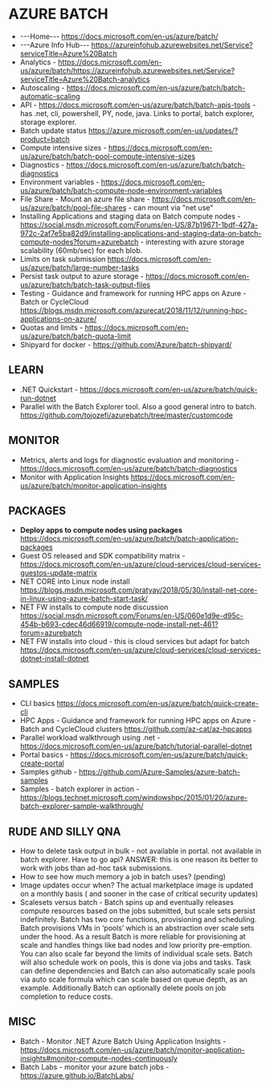 # AZURE BATCH

* ---Home--- <https://docs.microsoft.com/en-us/azure/batch/>
* ---Azure Info Hub--- <https://azureinfohub.azurewebsites.net/Service?serviceTitle=Azure%20Batch>
* Analytics - https://docs.microsoft.com/en-us/azure/batch/https://azureinfohub.azurewebsites.net/Service?serviceTitle=Azure%20Batch-analytics
* Autoscaling - https://docs.microsoft.com/en-us/azure/batch/batch-automatic-scaling
* API - https://docs.microsoft.com/en-us/azure/batch/batch-apis-tools - has .net, cli, powershell, PY, node, java.  Links to portal, batch explorer, storage explorer.
* Batch update status <https://azure.microsoft.com/en-us/updates/?product=batch>
* Compute intensive sizes - https://docs.microsoft.com/en-us/azure/batch/batch-pool-compute-intensive-sizes
* Diagnostics - https://docs.microsoft.com/en-us/azure/batch/batch-diagnostics
* Environment variables - https://docs.microsoft.com/en-us/azure/batch/batch-compute-node-environment-variables
* File Share - Mount an azure file share - https://docs.microsoft.com/en-us/azure/batch/pool-file-shares - can mount via "net use"
* Installing Applications and staging data on Batch compute nodes - https://social.msdn.microsoft.com/Forums/en-US/87b19671-1bdf-427a-972c-2af7e5ba82d9/installing-applications-and-staging-data-on-batch-compute-nodes?forum=azurebatch - interesting with azure storage scalability (60mb/sec) for each blob.
* Limits on task submission <https://docs.microsoft.com/en-us/azure/batch/large-number-tasks>
* Persist task output to azure storage - <https://docs.microsoft.com/en-us/azure/batch/batch-task-output-files>
* Testing - Guidance and framework for running HPC apps on Azure - Batch or CycleCloud <https://blogs.msdn.microsoft.com/azurecat/2018/11/12/running-hpc-applications-on-azure/>
* Quotas and limits - <https://docs.microsoft.com/en-us/azure/batch/batch-quota-limit>
* Shipyard for docker - <https://github.com/Azure/batch-shipyard/>

## LEARN

* .NET Quickstart - https://docs.microsoft.com/en-us/azure/batch/quick-run-dotnet
* Parallel with the Batch Explorer tool.  Also a good general intro to batch.  <https://github.com/tojozefi/azurebatch/tree/master/customcode>  

## MONITOR

* Metrics, alerts and logs for diagnostic evaluation and monitoring - <https://docs.microsoft.com/en-us/azure/batch/batch-diagnostics>
* Monitor with Application Insights <https://docs.microsoft.com/en-us/azure/batch/monitor-application-insights>

## PACKAGES

* **Deploy apps to compute nodes using packages** <https://docs.microsoft.com/en-us/azure/batch/batch-application-packages>
* Guest OS released and SDK compatibility matrix - <https://docs.microsoft.com/en-us/azure/cloud-services/cloud-services-guestos-update-matrix>
* NET CORE into Linux node install <https://blogs.msdn.microsoft.com/pratyay/2018/05/30/install-net-core-in-linux-using-azure-batch-start-task/>
* NET FW installs to compute node discussion <https://social.msdn.microsoft.com/Forums/en-US/060e1d9e-d95c-454b-b693-cdec46d66919/compute-node-install-net-461?forum=azurebatch>
* NET FW installs into cloud - this is cloud services but adapt for batch <https://docs.microsoft.com/en-us/azure/cloud-services/cloud-services-dotnet-install-dotnet>

## SAMPLES

* CLI basics https://docs.microsoft.com/en-us/azure/batch/quick-create-cli
* HPC Apps - Guidance and framework for running HPC apps on Azure - Batch and CycleCloud clusters <https://github.com/az-cat/az-hpcapps>
* Parallel workload walkthrough using .net  - <https://docs.microsoft.com/en-us/azure/batch/tutorial-parallel-dotnet>
* Portal basics - <https://docs.microsoft.com/en-us/azure/batch/quick-create-portal>
* Samples github - <https://github.com/Azure-Samples/azure-batch-samples>
* Samples - batch explorer in action - <https://blogs.technet.microsoft.com/windowshpc/2015/01/20/azure-batch-explorer-sample-walkthrough/>

## RUDE AND SILLY QNA

* How to delete task output in bulk - not available in portal.  not available in batch explorer.  Have to go api?  ANSWER: this is one reason its better to work with jobs than ad-hoc task submissions.
* How to see how much memory a job in batch uses? (pending)
* Image updates occur when?  The actual marketplace image is updated on a monthly basis ( and sooner in the case of critical security updates)
* Scalesets versus batch - Batch spins up and eventually releases compute resources based on the jobs submitted, but scale sets persist indefinitely.  Batch has two core functions, provisioning and scheduling. Batch provisions VMs in ‘pools’ which is an abstraction over scale sets under the hood.  As a result Batch is more reliable for provisioning at scale and handles things like bad nodes and low priority pre-emption.  You can also scale far beyond the limits of individual scale sets. Batch will also schedule work on pools, this is done via jobs and tasks.  Task can define dependencies and Batch can also automatically scale pools via auto scale formula which can scale based on queue depth, as an example. Additionally Batch can optionally delete pools on job completion to reduce costs.

## MISC

* Batch - Monitor .NET Azure Batch Using Application Insights - https://docs.microsoft.com/en-us/azure/batch/monitor-application-insights#monitor-compute-nodes-continuously
* Batch Labs - monitor your azure batch jobs - https://azure.github.io/BatchLabs/
